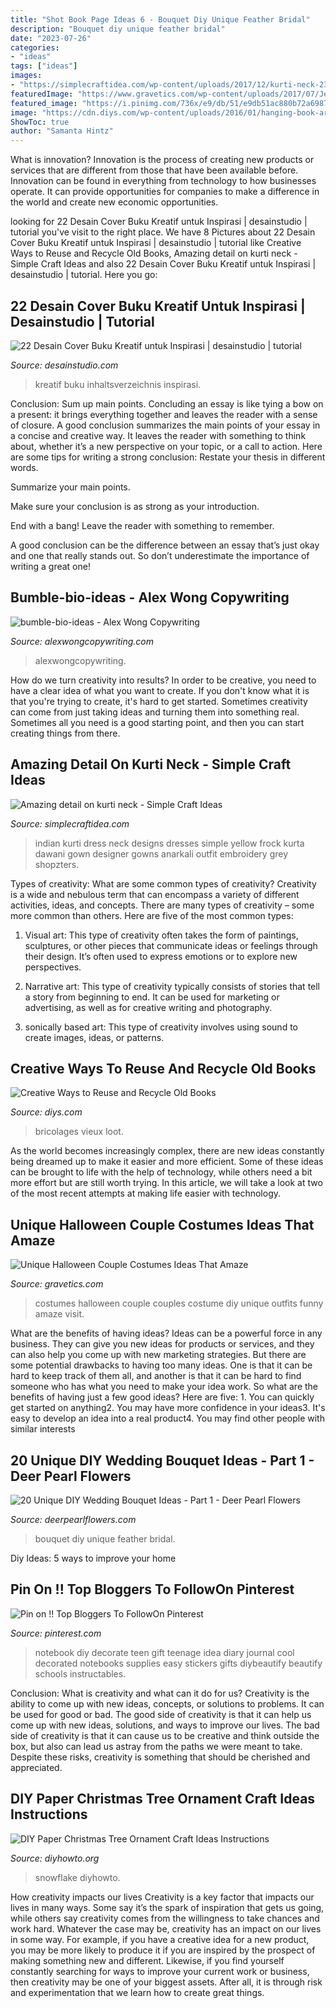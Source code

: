 ```yaml
---
title: "Shot Book Page Ideas 6 - Bouquet Diy Unique Feather Bridal"
description: "Bouquet diy unique feather bridal"
date: "2023-07-26"
categories:
- "ideas"
tags: ["ideas"]
images:
- "https://simplecraftidea.com/wp-content/uploads/2017/12/kurti-neck-23.jpg"
featuredImage: "https://www.gravetics.com/wp-content/uploads/2017/07/Jenkies..jpg"
featured_image: "https://i.pinimg.com/736x/e9/db/51/e9db51ac880b72a698769cb42f06c4ce--organizing-school-diy-school.jpg"
image: "https://cdn.diys.com/wp-content/uploads/2016/01/hanging-book-art.jpg"
ShowToc: true
author: "Samanta Hintz"
---
```



What is innovation?
Innovation is the process of creating new products or services that are different from those that have been available before. Innovation can be found in everything from technology to how businesses operate. It can provide opportunities for companies to make a difference in the world and create new economic opportunities.

	

		
looking for 22 Desain Cover Buku Kreatif untuk Inspirasi | desainstudio | tutorial you've visit to the right place. We have 8 Pictures about 22 Desain Cover Buku Kreatif untuk Inspirasi | desainstudio | tutorial like Creative Ways to Reuse and Recycle Old Books, Amazing detail on kurti neck - Simple Craft Ideas and also 22 Desain Cover Buku Kreatif untuk Inspirasi | desainstudio | tutorial. Here you go:
		
    
## 22 Desain Cover Buku Kreatif Untuk Inspirasi | Desainstudio | Tutorial

<img loading=lazy src="http://3.bp.blogspot.com/_I_PFFJSrTec/TMw2LJ8Y1xI/AAAAAAAAEys/-xrJDBlZyCg/s1600/cover+buku+kreatif+14.jpg" onerror="this.onerror=null;this.src='https://tse3.mm.bing.net/th?id=OIP.B61H74qIB0mNI5HTP7HF3QAAAA&amp;pid=15.1';" alt="22 Desain Cover Buku Kreatif untuk Inspirasi | desainstudio | tutorial">

_Source: desainstudio.com_

>kreatif buku inhaltsverzeichnis inspirasi. 

	

Conclusion: Sum up main points.
Concluding an essay is like tying a bow on a present: it brings everything together and leaves the reader with a sense of closure. A good conclusion summarizes the main points of your essay in a concise and creative way. It leaves the reader with something to think about, whether it’s a new perspective on your topic, or a call to action. Here are some tips for writing a strong conclusion:
 Restate your thesis in different words.

Summarize your main points.

Make sure your conclusion is as strong as your introduction.

End with a bang! Leave the reader with something to remember.

A good conclusion can be the difference between an essay that’s just okay and one that really stands out. So don’t underestimate the importance of writing a great one!

    
## Bumble-bio-ideas - Alex Wong Copywriting

<img loading=lazy src="https://alexwongcopywriting.com/wp-content/uploads/2021/06/bumble-bio-ideas-1.png" onerror="this.onerror=null;this.src='https://tse4.mm.bing.net/th?id=OIP.dLdNtxcvI_CaHBqdQfKBVQAAAA&amp;pid=15.1';" alt="bumble-bio-ideas - Alex Wong Copywriting">

_Source: alexwongcopywriting.com_

>alexwongcopywriting. 

	

How do we turn creativity into results?
In order to be creative, you need to have a clear idea of what you want to create. If you don't know what it is that you're trying to create, it's hard to get started. Sometimes creativity can come from just taking ideas and turning them into something real. Sometimes all you need is a good starting point, and then you can start creating things from there.

    
## Amazing Detail On Kurti Neck - Simple Craft Ideas

<img loading=lazy src="https://simplecraftidea.com/wp-content/uploads/2017/12/kurti-neck-23.jpg" onerror="this.onerror=null;this.src='https://tse4.mm.bing.net/th?id=OIP.w-w9Y4GINNwqL08zkceLLgHaLG&amp;pid=15.1';" alt="Amazing detail on kurti neck - Simple Craft Ideas">

_Source: simplecraftidea.com_

>indian kurti dress neck designs dresses simple yellow frock kurta dawani gown designer gowns anarkali outfit embroidery grey shopzters. 

	

Types of creativity: What are some common types of creativity?
Creativity is a wide and nebulous term that can encompass a variety of different activities, ideas, and concepts. There are many types of creativity – some more common than others. Here are five of the most common types:
1. Visual art: This type of creativity often takes the form of paintings, sculptures, or other pieces that communicate ideas or feelings through their design. It’s often used to express emotions or to explore new perspectives.

2. Narrative art: This type of creativity typically consists of stories that tell a story from beginning to end. It can be used for marketing or advertising, as well as for creative writing and photography.

3. sonically based art: This type of creativity involves using sound to create images, ideas, or patterns.

    
## Creative Ways To Reuse And Recycle Old Books

<img loading=lazy src="https://cdn.diys.com/wp-content/uploads/2016/01/hanging-book-art.jpg" onerror="this.onerror=null;this.src='https://tse1.mm.bing.net/th?id=OIP.IVMJt0BUqQyTiQlhObfUVQHaJ4&amp;pid=15.1';" alt="Creative Ways to Reuse and Recycle Old Books">

_Source: diys.com_

>bricolages vieux loot. 

	

As the world becomes increasingly complex, there are new ideas constantly being dreamed up to make it easier and more efficient. Some of these ideas can be brought to life with the help of technology, while others need a bit more effort but are still worth trying. In this article, we will take a look at two of the most recent attempts at making life easier with technology.

    
## Unique Halloween Couple Costumes Ideas That Amaze

<img loading=lazy src="https://www.gravetics.com/wp-content/uploads/2017/07/Jenkies..jpg" onerror="this.onerror=null;this.src='https://tse3.mm.bing.net/th?id=OIP.cLNaVt-UmIJVkh5LyFY1IgHaLH&amp;pid=15.1';" alt="Unique Halloween Couple Costumes Ideas That Amaze">

_Source: gravetics.com_

>costumes halloween couple couples costume diy unique outfits funny amaze visit. 

	

What are the benefits of having ideas?
Ideas can be a powerful force in any business. They can give you new ideas for products or services, and they can also help you come up with new marketing strategies. But there are some potential drawbacks to having too many ideas. One is that it can be hard to keep track of them all, and another is that it can be hard to find someone who has what you need to make your idea work. So what are the benefits of having just a few good ideas? Here are five: 1. You can quickly get started on anything2. You may have more confidence in your ideas3. It's easy to develop an idea into a real product4. You may find other people with similar interests
    
## 20 Unique DIY Wedding Bouquet Ideas - Part 1 - Deer Pearl Flowers

<img loading=lazy src="https://www.deerpearlflowers.com/wp-content/uploads/2014/11/DIYed-fabric-and-feather-bridal-bouquet.jpg" onerror="this.onerror=null;this.src='https://tse2.mm.bing.net/th?id=OIP.v3s7AlctrAPAI0Y56gqMIgHaLI&amp;pid=15.1';" alt="20 Unique DIY Wedding Bouquet Ideas - Part 1 - Deer Pearl Flowers">

_Source: deerpearlflowers.com_

>bouquet diy unique feather bridal. 

	

Diy Ideas: 5 ways to improve your home

    
## Pin On !! Top Bloggers To FollowOn Pinterest

<img loading=lazy src="https://i.pinimg.com/736x/e9/db/51/e9db51ac880b72a698769cb42f06c4ce--organizing-school-diy-school.jpg" onerror="this.onerror=null;this.src='https://tse2.mm.bing.net/th?id=OIP.aBPPqLKSYl7iUO1dFkdKtAHaJ4&amp;pid=15.1';" alt="Pin on !! Top Bloggers To FollowOn Pinterest">

_Source: pinterest.com_

>notebook diy decorate teen gift teenage idea diary journal cool decorated notebooks supplies easy stickers gifts diybeautify beautify schools instructables. 

	

Conclusion: What is creativity and what can it do for us?
Creativity is the ability to come up with new ideas, concepts, or solutions to problems. It can be used for good or bad. The good side of creativity is that it can help us come up with new ideas, solutions, and ways to improve our lives. The bad side of creativity is that it can cause us to be creative and think outside the box, but also can lead us astray from the paths we were meant to take. Despite these risks, creativity is something that should be cherished and appreciated.

    
## DIY Paper Christmas Tree Ornament Craft Ideas Instructions

<img loading=lazy src="http://www.diyhowto.org/wp-content/uploads/DIYHowto-DIY-Paper-Christmas-Tree-Ornament-Craft-Ideas-09.jpg" onerror="this.onerror=null;this.src='https://tse2.mm.bing.net/th?id=OIP.k-RBP45LUswyrSuARFEggAHaKZ&amp;pid=15.1';" alt="DIY Paper Christmas Tree Ornament Craft Ideas Instructions">

_Source: diyhowto.org_

>snowflake diyhowto. 

	

How creativity impacts our lives
Creativity is a key factor that impacts our lives in many ways. Some say it’s the spark of inspiration that gets us going, while others say creativity comes from the willingness to take chances and work hard. Whatever the case may be, creativity has an impact on our lives in some way. 
For example, if you have a creative idea for a new product, you may be more likely to produce it if you are inspired by the prospect of making something new and different. Likewise, if you find yourself constantly searching for ways to improve your current work or business, then creativity may be one of your biggest assets. After all, it is through risk and experimentation that we learn how to create great things.

